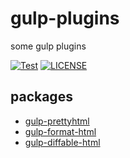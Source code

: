 # gulp-plugins

some gulp plugins

[![Test](https://github.com/ntnyq/gulp-plugins/actions/workflows/test.yml/badge.svg)](https://github.com/ntnyq/gulp-plugins/actions/workflows/test.yml)
[![LICENSE](https://img.shields.io/github/license/ntnyq/gulp-plugins.svg)](https://github.com/ntnyq/gulp-plugins/blob/master/LICENSE)

## packages

-   [gulp-prettyhtml](./packages/gulp-prettyhtml)
-   [gulp-format-html](./packages/gulp-format-html)
-   [gulp-diffable-html](./packages/gulp-diffable-html)
